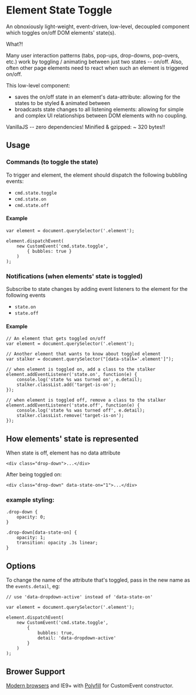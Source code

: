 # Element State Toggle

An obnoxiously light-weight, event-driven, low-level, decoupled component which toggles on/off DOM elements' state(s).

What?!

Many user interaction patterns (tabs, pop-ups, drop-downs, pop-overs, etc.) work by toggling / animating between just two states -- on/off. Also, often other page elements need to react when such an element is triggered on/off.

This low-level component:

- saves the on/off state in an element's data-attribute: allowing for the states to be styled & animated between
- broadcasts state changes to all listening elements: allowing for simple and complex UI relationships between DOM elements with no coupling.


VanillaJS -- zero dependencies! Minified & gzipped: ~ 320 bytes!!


## Usage


### Commands (to toggle the state)

To trigger and element, the element should dispatch the following bubbling events:

- `cmd.state.toggle`
- `cmd.state.on`
- `cmd.state.off`


#### Example

```
var element = document.querySelector('.element');

element.dispatchEvent(
    new CustomEvent('cmd.state.toggle',
        { bubbles: true }
    )
);
```


### Notifications (when elements' state is toggled)

Subscribe to state changes by adding event listeners to the element for the following events 

- `state.on`
- `state.off`


#### Example

```
// An element that gets toggled on/off
var element = document.querySelector('.element');

// Another element that wants to know about toggled element
var stalker = document.querySelector("[data-stalk='.element']");

// when element is toggled on, add a class to the stalker
element.addEventListener('state.on', function(e) {
    console.log('state %s was turned on', e.detail);
    stalker.classList.add('target-is-on');
});

// when element is toggled off, remove a class to the stalker
element.addEventListener('state.off', function(e) {
    console.log('state %s was turned off', e.detail); 
    stalker.classList.remove('target-is-on');
});
```


## How elements' state is represented

When state is off, element has no data attribute

```
<div class="drop-down">...</div>
```

After being toggled on:
```
<div class="drop-down" data-state-on="1">...</div>
```

### example styling:

```
.drop-down {
    opacity: 0;
}

.drop-down[data-state-on] {
    opacity: 1;
    transition: opacity .3s linear;
}
```


## Options

To change the name of the attribute that's toggled, pass in the new name as the `events.detail`, eg:


```
// use 'data-dropdown-active' instead of 'data-state-on'

var element = document.querySelector('.element');

element.dispatchEvent(
    new CustomEvent('cmd.state.toggle',
        {
            bubbles: true,
            detail: 'data-dropdown-active'
        }
    )
);
```




## Brower Support

[Modern browsers](https://developer.mozilla.org/en-US/docs/Web/API/CustomEvent#Browser_compatibility) and IE9+ with [Polyfill](https://developer.mozilla.org/en-US/docs/Web/API/CustomEvent/CustomEvent#Polyfill) for CustomEvent constructor.